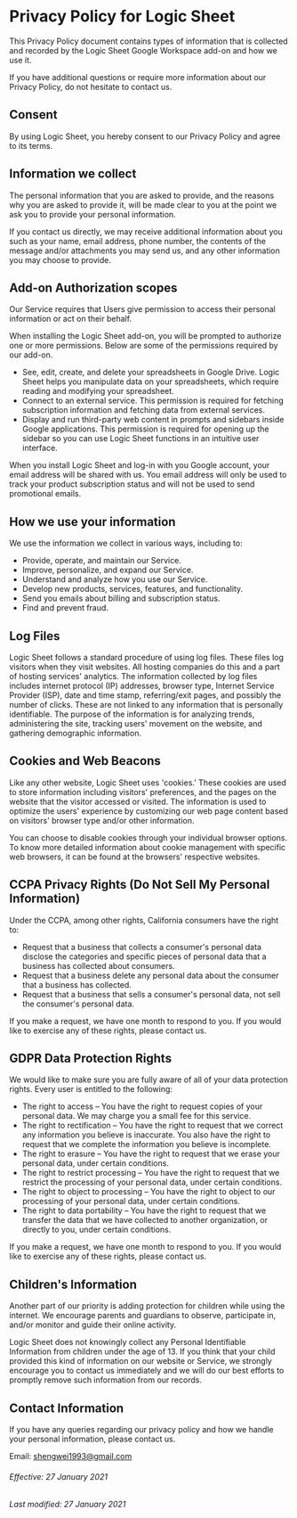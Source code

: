 # Privacy Policy for Logic Sheet
This Privacy Policy document contains types of information that is collected and recorded by the Logic Sheet Google Workspace add-on and how we use it.

If you have additional questions or require more information about our Privacy Policy, do not hesitate to contact us.

## Consent

By using Logic Sheet, you hereby consent to our Privacy Policy and agree to its terms.

## Information we collect

The personal information that you are asked to provide, and the reasons why you are asked to provide it, will be made clear to you at the point we ask you to provide your personal information.

If you contact us directly, we may receive additional information about you such as your name, email address, phone number, the contents of the message and/or attachments you may send us, and any other information you may choose to provide.

## Add-on Authorization scopes

Our Service requires that Users give permission to access their personal information or act on their behalf.

When installing the Logic Sheet add-on, you will be prompted to authorize one or more permissions. Below are some of the permissions required by our add-on.

- See, edit, create, and delete your spreadsheets in Google Drive. Logic Sheet helps you manipulate data on your spreadsheets, which require reading and modifying your spreadsheet.
- Connect to an external service. This permission is required for fetching subscription information and fetching data from external services.
- Display and run third-party web content in prompts and sidebars inside Google applications. This permission is required for opening up the sidebar so you can use Logic Sheet functions in an intuitive user interface.

When you install Logic Sheet and log-in with you Google account, your email address will be shared with us. You email address will only be used to track your product subscription status and will not be used to send promotional emails. 

## How we use your information

We use the information we collect in various ways, including to:

- Provide, operate, and maintain our Service.
- Improve, personalize, and expand our Service.
- Understand and analyze how you use our Service.
- Develop new products, services, features, and functionality.
- Send you emails about billing and subscription status.
- Find and prevent fraud.
 
## Log Files

Logic Sheet follows a standard procedure of using log files. These files log visitors when they visit websites. All hosting companies do this and a part of hosting services' analytics. The information collected by log files includes internet protocol (IP) addresses, browser type, Internet Service Provider (ISP), date and time stamp, referring/exit pages, and possibly the number of clicks. These are not linked to any information that is personally identifiable. The purpose of the information is for analyzing trends, administering the site, tracking users' movement on the website, and gathering demographic information.

## Cookies and Web Beacons

Like any other website, Logic Sheet uses 'cookies.' These cookies are used to store information including visitors' preferences, and the pages on the website that the visitor accessed or visited. The information is used to optimize the users' experience by customizing our web page content based on visitors' browser type and/or other information.

You can choose to disable cookies through your individual browser options. To know more detailed information about cookie management with specific web browsers, it can be found at the browsers' respective websites.

## CCPA Privacy Rights (Do Not Sell My Personal Information)

Under the CCPA, among other rights, California consumers have the right to:

- Request that a business that collects a consumer's personal data disclose the categories and specific pieces of personal data that a business has collected about consumers.
- Request that a business delete any personal data about the consumer that a business has collected.
- Request that a business that sells a consumer's personal data, not sell the consumer's personal data.

If you make a request, we have one month to respond to you. If you would like to exercise any of these rights, please contact us.

## GDPR Data Protection Rights

We would like to make sure you are fully aware of all of your data protection rights. Every user is entitled to the following:

- The right to access – You have the right to request copies of your personal data. We may charge you a small fee for this service.
- The right to rectification – You have the right to request that we correct any information you believe is inaccurate. You also have the right to request that we complete the information you believe is incomplete.
- The right to erasure – You have the right to request that we erase your personal data, under certain conditions.
- The right to restrict processing – You have the right to request that we restrict the processing of your personal data, under certain conditions.
- The right to object to processing – You have the right to object to our processing of your personal data, under certain conditions.
- The right to data portability – You have the right to request that we transfer the data that we have collected to another organization, or directly to you, under certain conditions.

If you make a request, we have one month to respond to you. If you would like to exercise any of these rights, please contact us.

## Children's Information

Another part of our priority is adding protection for children while using the internet. We encourage parents and guardians to observe, participate in, and/or monitor and guide their online activity.

Logic Sheet does not knowingly collect any Personal Identifiable Information from children under the age of 13. If you think that your child provided this kind of information on our website or Service, we strongly encourage you to contact us immediately and we will do our best efforts to promptly remove such information from our records.

## Contact Information

If you have any queries regarding our privacy policy and how we handle your personal information, please contact us.

Email: shengwei1993@gmail.com


###### Effective: 27 January 2021
###### Last modified: 27 January 2021
